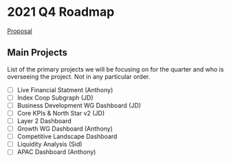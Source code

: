 # 2021 Q4 Roadmap

[Proposal](https://gov.indexcoop.com/t/proposal-analytics-working-group-awg-q4-2021/2895)

## Main Projects

List of the primary projects we will be focusing on for the quarter and who is overseeing the project. Not in any particular order.

* [ ] Live Financial Statment  (Anthony)
* [ ] Index Coop Subgraph (JD)
* [ ] Business Development WG Dashboard (JD)
* [ ] Core KPIs & North Star v2 (JD)
* [ ] Layer 2 Dashboard
* [ ] Growth WG Dashboard (Anthony)
* [ ] Competitive Landscape Dashboard
* [ ] Liquidity Analysis (Sid)
* [ ] APAC Dashboard (Anthony)
